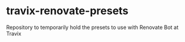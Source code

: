 # travix-renovate-presets
Repository to temporarily hold the presets to use with Renovate Bot at Travix

